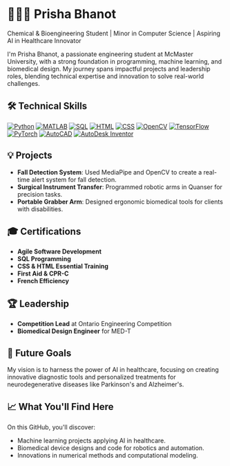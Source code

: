 # 👩🏽‍💻 Prisha Bhanot
Chemical & Bioengineering Student | Minor in Computer Science | Aspiring AI in Healthcare Innovator

I'm Prisha Bhanot, a passionate engineering student at McMaster University, with a strong foundation in programming, machine learning, and biomedical design. My journey spans impactful projects and leadership roles, blending technical expertise and innovation to solve real-world challenges.

## 🛠️ Technical Skills
[![Python](https://img.shields.io/badge/-Python-3776AB?logo=python&logoColor=white)](https://www.python.org/)
[![MATLAB](https://img.shields.io/badge/-MATLAB-0076A8?logo=mathworks&logoColor=white)](https://www.mathworks.com/products/matlab.html)
[![SQL](https://img.shields.io/badge/-SQL-4479A1?logo=postgresql&logoColor=white)](https://www.postgresql.org/)
[![HTML](https://img.shields.io/badge/-HTML-E34F26?logo=html5&logoColor=white)](https://developer.mozilla.org/en-US/docs/Web/HTML)
[![CSS](https://img.shields.io/badge/-CSS-1572B6?logo=css3&logoColor=white)](https://developer.mozilla.org/en-US/docs/Web/CSS)
[![OpenCV](https://img.shields.io/badge/-OpenCV-5C3EE8?logo=opencv&logoColor=white)](https://opencv.org/)
[![TensorFlow](https://img.shields.io/badge/-TensorFlow-FF6F00?logo=tensorflow&logoColor=white)](https://www.tensorflow.org/)
[![PyTorch](https://img.shields.io/badge/-PyTorch-EE4C2C?logo=pytorch&logoColor=white)](https://pytorch.org/)
[![AutoCAD](https://img.shields.io/badge/-AutoCAD-D40000?logo=autodesk&logoColor=white)](https://www.autodesk.com/products/autocad/overview)
[![AutoDesk Inventor](https://img.shields.io/badge/-AutoDesk%20Inventor-0696D7?logo=autodesk&logoColor=white)](https://www.autodesk.com/products/inventor/overview)

## 💡 Projects
- **Fall Detection System**: Used MediaPipe and OpenCV to create a real-time alert system for fall detection.
- **Surgical Instrument Transfer**: Programmed robotic arms in Quanser for precision tasks.
- **Portable Grabber Arm**: Designed ergonomic biomedical tools for clients with disabilities.

## 🎓 Certifications
- **Agile Software Development**
- **SQL Programming**
- **CSS & HTML Essential Training**
- **First Aid & CPR-C**
- **French Efficiency**

## 🏆 Leadership
- **Competition Lead** at Ontario Engineering Competition
- **Biomedical Design Engineer** for MED-T

## 🎯 Future Goals
My vision is to harness the power of AI in healthcare, focusing on creating innovative diagnostic tools and personalized treatments for neurodegenerative diseases like Parkinson's and Alzheimer's.

## 📈 What You'll Find Here
On this GitHub, you'll discover:
- Machine learning projects applying AI in healthcare.
- Biomedical device designs and code for robotics and automation.
- Innovations in numerical methods and computational modeling.
